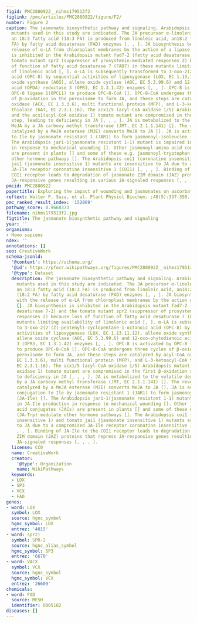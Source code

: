 ```yaml
---
figid: PMC2880922__nihms179513f2
figlink: /pmc/articles/PMC2880922/figure/F2/
number: Figure 2
caption: The jasmonate biosynthetic pathway and signaling. Arabidopsis and tomato
  mutants used in this study are indicated. The JA precursor α-linolenic acid (α-LA),
  an 18:3 fatty acid (18:3 FA) is produced from linoleic acid, an18:2 fatty acid (18:2
  FA) by fatty acid desaturase (FAD) enzymes [, , ]. JA biosynthesis begins with the
  release of α-LA from chloroplast membranes by the action of a lipase []. JA biosynthesis
  is inhibited in the Arabidopsis mutant fad7-2 (fatty acid desaturase 7-2) and the
  tomato mutant spr2 (suppressor of prosystemin-mediated responses 2) because loss
  of function of fatty acid desaturase 7 (FAD7) in these mutants limiting availability
  of linolenic acid [, ]. α-LA is subsequently transformed to 3-oxo-2(2′(Z)-pentenyl)-cyclopentane-1-octanoic
  acid (OPC-8) by sequential activities of lipoxygenase (LOX, EC 1.13.11.12), allene
  oxide synthase (AOS), allene oxide cyclase (AOC, EC 5.3.99.6) and 12-oxo-phytodienoic
  acid (OPDA) reductase 3 (OPR3, EC 1.3.1.42) enzymes [, , ]. OPC-8 is activated by
  OPC-8 ligase 1(OPCL1) to produce OPC-8-CoA []. OPC-8-CoA undergoes three cycles
  of β-oxidation in the peroxisome to form JA, and these steps are catalyzed by acyl-CoA
  oxidase (ACX, EC 1.3.3.6), multi functional protein (MFP), and L-3-ketoacyl-CoA
  thiolase (KAT, EC 2.3.1.16). The acx1/5 (acyl-CoA oxidase 1/5) Arabidopsis mutant
  and the acx1(acyl-CoA oxidase 1) tomato mutant are compromised in the first β-oxidation
  step, leading to deficiency in JA [, , , ]. JA is metabolized to the volatile derivative
  MeJA by a JA carboxy methyl transferase (JMT, EC 2.1.1.141) []. The reversible reaction
  catalyzed by a MeJA esterase (MJE) converts MeJA to JA []. JA is activated by conjugation
  to Ile by jasmonate resistant 1 (JAR1) to form jasmonoyl-isoleucine (JA-Ile) [].
  The Arabidopsis jar1-1(jasmonate resistant 1-1) mutant is impaired in JA-Ile production
  in response to mechanical wounding []. Other jasmonoyl-amino acid conjugates (JACs)
  are present in plants [] and some of these e.g. jasmonoyl-tryptophan (JA-Trp) modulate
  other hormone pathways []. The Arabidopsis coi1 (coronatine insensitive 1) and tomato
  jai1 (jasmonate insensitive 1) mutants are insensitive to JA due to a compromised
  JA-Ile receptor coronatine insensitive 1 (COI1) [, , , ]. Binding of JA-Ile to the
  COI1 receptor leads to degradation of jasmonate ZIM domain (JAZ) proteins that repress
  JA-responsive genes resulting in various JA-signaled responses [, , , ].
pmcid: PMC2880922
papertitle: Exploring the impact of wounding and jasmonates on ascorbate metabolism.
reftext: Walter P. Suza, et al. Plant Physiol Biochem. ;48(5):337-350.
pmc_ranked_result_index: '152069'
pathway_score: 0.9668373
filename: nihms179513f2.jpg
figtitle: The jasmonate biosynthetic pathway and signaling
year: ''
organisms:
- Homo sapiens
ndex: ''
annotations: []
seo: CreativeWork
schema-jsonld:
  '@context': https://schema.org/
  '@id': https://pfocr.wikipathways.org/figures/PMC2880922__nihms179513f2.html
  '@type': Dataset
  description: The jasmonate biosynthetic pathway and signaling. Arabidopsis and tomato
    mutants used in this study are indicated. The JA precursor α-linolenic acid (α-LA),
    an 18:3 fatty acid (18:3 FA) is produced from linoleic acid, an18:2 fatty acid
    (18:2 FA) by fatty acid desaturase (FAD) enzymes [, , ]. JA biosynthesis begins
    with the release of α-LA from chloroplast membranes by the action of a lipase
    []. JA biosynthesis is inhibited in the Arabidopsis mutant fad7-2 (fatty acid
    desaturase 7-2) and the tomato mutant spr2 (suppressor of prosystemin-mediated
    responses 2) because loss of function of fatty acid desaturase 7 (FAD7) in these
    mutants limiting availability of linolenic acid [, ]. α-LA is subsequently transformed
    to 3-oxo-2(2′(Z)-pentenyl)-cyclopentane-1-octanoic acid (OPC-8) by sequential
    activities of lipoxygenase (LOX, EC 1.13.11.12), allene oxide synthase (AOS),
    allene oxide cyclase (AOC, EC 5.3.99.6) and 12-oxo-phytodienoic acid (OPDA) reductase
    3 (OPR3, EC 1.3.1.42) enzymes [, , ]. OPC-8 is activated by OPC-8 ligase 1(OPCL1)
    to produce OPC-8-CoA []. OPC-8-CoA undergoes three cycles of β-oxidation in the
    peroxisome to form JA, and these steps are catalyzed by acyl-CoA oxidase (ACX,
    EC 1.3.3.6), multi functional protein (MFP), and L-3-ketoacyl-CoA thiolase (KAT,
    EC 2.3.1.16). The acx1/5 (acyl-CoA oxidase 1/5) Arabidopsis mutant and the acx1(acyl-CoA
    oxidase 1) tomato mutant are compromised in the first β-oxidation step, leading
    to deficiency in JA [, , , ]. JA is metabolized to the volatile derivative MeJA
    by a JA carboxy methyl transferase (JMT, EC 2.1.1.141) []. The reversible reaction
    catalyzed by a MeJA esterase (MJE) converts MeJA to JA []. JA is activated by
    conjugation to Ile by jasmonate resistant 1 (JAR1) to form jasmonoyl-isoleucine
    (JA-Ile) []. The Arabidopsis jar1-1(jasmonate resistant 1-1) mutant is impaired
    in JA-Ile production in response to mechanical wounding []. Other jasmonoyl-amino
    acid conjugates (JACs) are present in plants [] and some of these e.g. jasmonoyl-tryptophan
    (JA-Trp) modulate other hormone pathways []. The Arabidopsis coi1 (coronatine
    insensitive 1) and tomato jai1 (jasmonate insensitive 1) mutants are insensitive
    to JA due to a compromised JA-Ile receptor coronatine insensitive 1 (COI1) [,
    , , ]. Binding of JA-Ile to the COI1 receptor leads to degradation of jasmonate
    ZIM domain (JAZ) proteins that repress JA-responsive genes resulting in various
    JA-signaled responses [, , , ].
  license: CC0
  name: CreativeWork
  creator:
    '@type': Organization
    name: WikiPathways
  keywords:
  - LOX
  - SP3
  - VCX
  - FAD
genes:
- word: LOX
  symbol: LOX
  source: hgnc_symbol
  hgnc_symbol: LOX
  entrez: '4015'
- word: spr2)
  symbol: SPR-2
  source: hgnc_alias_symbol
  hgnc_symbol: SP3
  entrez: '6670'
- word: VАCX
  symbol: VCX
  source: hgnc_symbol
  hgnc_symbol: VCX
  entrez: '26609'
chemicals:
- word: FAD
  source: MESH
  identifier: D005182
diseases: []
---
```


